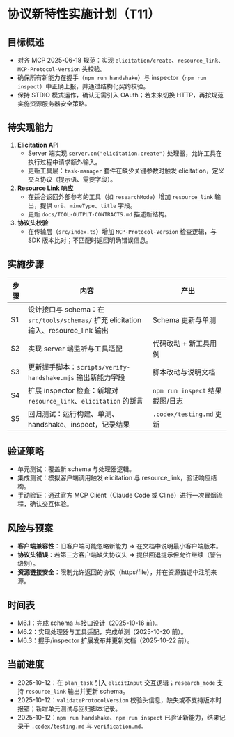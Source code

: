 # 协议新特性实施计划（T11）

## 目标概述
- 对齐 MCP 2025-06-18 规范：实现 `elicitation/create`、`resource_link`、`MCP-Protocol-Version` 头校验。
- 确保所有新能力在握手（`npm run handshake`）与 inspector（`npm run inspect`）中正确上报，并通过结构化契约校验。
- 保持 STDIO 模式运作，确认无需引入 OAuth；若未来切换 HTTP，再按规范实施资源服务器安全策略。

## 待实现能力
1. **Elicitation API**
   - Server 端实现 `server.on("elicitation.create")` 处理器，允许工具在执行过程中请求额外输入。
   - 更新工具层：`task-manager` 套件在缺少关键参数时触发 elicitation，定义交互协议（提示语、需要字段）。
2. **Resource Link 响应**
   - 在适合返回外部参考的工具（如 `researchMode`）增加 `resource_link` 输出，提供 `uri`、`mimeType`、`title` 字段。
   - 更新 `docs/TOOL-OUTPUT-CONTRACTS.md` 描述新结构。
3. **协议头校验**
   - 在传输层（`src/index.ts`）增加 `MCP-Protocol-Version` 检查逻辑，与 SDK 版本比对；不匹配时返回明确错误信息。

## 实施步骤
| 步骤 | 内容 | 产出 |
| --- | --- | --- |
| S1 | 设计接口与 schema：在 `src/tools/schemas/` 扩充 elicitation 输入、resource_link 输出 | Schema 更新与单测 |
| S2 | 实现 server 端监听与工具适配 | 代码改动 + 新工具用例 |
| S3 | 更新握手脚本：`scripts/verify-handshake.mjs` 输出新能力字段 | 脚本改动与说明文档 |
| S4 | 扩展 inspector 检查：新增对 `resource_link`、`elicitation` 的断言 | `npm run inspect` 结果截图/日志 |
| S5 | 回归测试：运行构建、单测、handshake、inspect，记录结果 | `.codex/testing.md` 更新 |

## 验证策略
- 单元测试：覆盖新 schema 与处理器逻辑。
- 集成测试：模拟客户端调用触发 elicitation 与 resource_link，验证响应结构。
- 手动验证：通过官方 MCP Client（Claude Code 或 Cline）进行一次冒烟流程，确认交互体验。

## 风险与预案
- **客户端兼容性**：旧客户端可能忽略新能力 ⇒ 在文档中说明最小客户端版本。
- **协议头错误**：若第三方客户端缺失协议头 ⇒ 提供回退提示但允许继续（警告级别）。
- **资源链接安全**：限制允许返回的协议（https/file），并在资源描述中注明来源。

## 时间表
- M6.1：完成 schema 与接口设计（2025-10-16 前）。
- M6.2：实现处理器与工具适配，完成单测（2025-10-20 前）。
- M6.3：握手/inspector 扩展发布并更新文档（2025-10-22 前）。

## 当前进度
- 2025-10-12：在 `plan_task` 引入 `elicitInput` 交互逻辑；`research_mode` 支持 `resource_link` 输出并更新 schema。
- 2025-10-12：`validateProtocolVersion` 校验头信息，缺失或不支持版本时报错；新增单元测试与回归脚本记录。
- 2025-10-12：`npm run handshake`、`npm run inspect` 已验证新能力，结果记录于 `.codex/testing.md` 与 `verification.md`。
